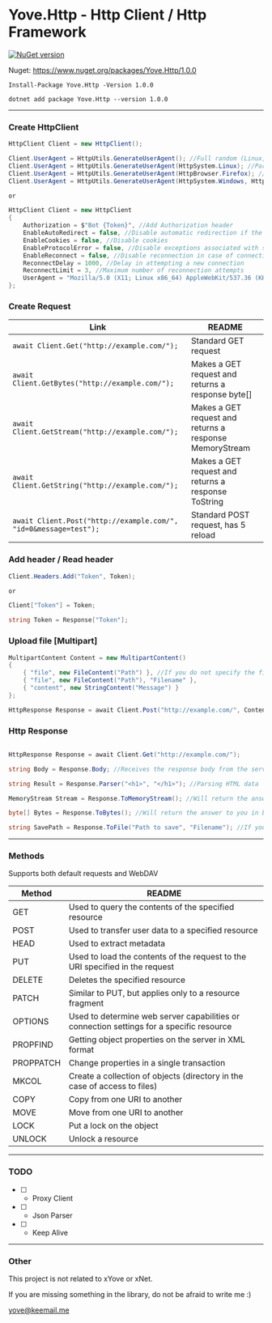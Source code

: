# Yove.Http - Http Client / Http Framework

[![NuGet version](https://badge.fury.io/nu/Yove.Http.svg)](https://badge.fury.io/nu/Yove.Http)

Nuget: https://www.nuget.org/packages/Yove.Http/1.0.0

```
Install-Package Yove.Http -Version 1.0.0
```

```
dotnet add package Yove.Http --version 1.0.0
```
___

### Create HttpClient

```csharp
HttpClient Client = new HttpClient();

Client.UserAgent = HttpUtils.GenerateUserAgent(); //Full random (Linux, Windows, Mac, ChromeOS) / (Chrome, Firefox, Opera, Edge, Safari)
Client.UserAgent = HttpUtils.GenerateUserAgent(HttpSystem.Linux); //Partial random (Linux) / (Chrome, Firefox, Opera, Edge, Safari)
Client.UserAgent = HttpUtils.GenerateUserAgent(HttpBrowser.Firefox); //Partial random (Linux, Windows, Mac, ChromeOS) / (Firefox)
Client.UserAgent = HttpUtils.GenerateUserAgent(HttpSystem.Windows, HttpBrowser.Chrome); //No random (Windows) / (Chrome)

or

HttpClient Client = new HttpClient
{
    Authorization = $"Bot {Token}", //Add Authorization header
    EnableAutoRedirect = false, //Disable automatic redirection if the server responded with a Location header
    EnableCookies = false, //Disable cookies
    EnableProtocolError = false, //Disable exceptions associated with server response
    EnableReconnect = false, //Disable reconnection in case of connection errors or data reading
    ReconnectDelay = 1000, //Delay in attempting a new connection
    ReconnectLimit = 3, //Maximum number of reconnection attempts
    UserAgent = "Mozilla/5.0 (X11; Linux x86_64) AppleWebKit/537.36 (KHTML, like Gecko) Chrome/108.0.3440.84 Safari/537.36" //Sets User Agent
};
```

### Create Request

| Link | README |
| ------ | ------ |
| ```await Client.Get("http://example.com/");``` | Standard GET request |
| ```await Client.GetBytes("http://example.com/");``` | Makes a GET request and returns a response byte[] |
| ```await Client.GetStream("http://example.com/");``` | Makes a GET request and returns a response MemoryStream |
| ```await Client.GetString("http://example.com/");``` | Makes a GET request and returns a response ToString |
| ```await Client.Post("http://example.com/", "id=0&message=test");``` | Standard POST request, has 5 reload |

### Add header / Read header

```csharp
Client.Headers.Add("Token", Token);

or

Client["Token"] = Token;

string Token = Response["Token"];
```

### Upload file [Multipart]

```csharp
MultipartContent Content = new MultipartContent()
{
    { "file", new FileContent("Path") }, //If you do not specify the file name, the client will transfer the file name from the path
    { "file", new FileContent("Path"), "Filename" },
    { "content", new StringContent("Message") }
};

HttpResponse Response = await Client.Post("http://example.com/", Content);
```

### Http Response

```csharp

HttpResponse Response = await Client.Get("http://example.com/");

string Body = Response.Body; //Receives the response body from the server

string Result = Response.Parser("<h1>", "</h1>"); //Parsing HTML data

MemoryStream Stream = Response.ToMemoryStream(); //Will return the answer to you in MemoryStream

byte[] Bytes = Response.ToBytes(); //Will return the answer to you in byte[]

string SavePath = Response.ToFile("Path to save", "Filename"); //If you do not specify a Filename, the client will try to find the file name, and save it, otherwise you will get an error
```

___

### Methods

Supports both default requests and WebDAV

| Method | README |
| ------ | ------ |
| GET | Used to query the contents of the specified resource |
| POST | Used to transfer user data to a specified resource |
| HEAD | Used to extract metadata |
| PUT | Used to load the contents of the request to the URI specified in the request |
| DELETE | Deletes the specified resource |
| PATCH | Similar to PUT, but applies only to a resource fragment |
| OPTIONS | Used to determine web server capabilities or connection settings for a specific resource |
| PROPFIND | Getting object properties on the server in XML format |
| PROPPATCH | Change properties in a single transaction |
| MKCOL | Create a collection of objects (directory in the case of access to files) |
| COPY | Copy from one URI to another |
| MOVE | Move from one URI to another |
| LOCK | Put a lock on the object |
| UNLOCK | Unlock a resource |

___

### TODO

- [ ] - Proxy Client
- [ ] - Json Parser
- [ ] - Keep Alive

___

### Other

This project is not related to xYove or xNet.

If you are missing something in the library, do not be afraid to write me :)

<yove@keemail.me>